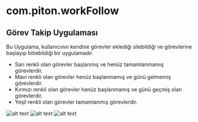 # com.piton.workFollow
Görev Takip Uygulaması
-------------
 Bu Uygulama, kullanıcının kendine görevler eklediği silebildiği ve görevlerine başlayıp bitiebildiği bir uygulamadır.
 
- Sarı renkli olan görevler başlanmış ve henüz tamamlanmamış görevlerdir.
- Mavi renkli olan görevler henüz başlanmamış ve günü gelmemiş görevlerdir.
- Kırmızı renkli olan görevler henüz başlanmamış ve günü geçmiş olan görevlerdir.
- Yeşil renkli olan görevler tamamlanmış görevlerdir.

![alt text](https://i.ibb.co/tXQ3m49/add-work.png)
![alt text](https://i.ibb.co/XkyfGyj/home-dash.png)
![alt text](https://i.ibb.co/m4C53s6/Home-List.png)
